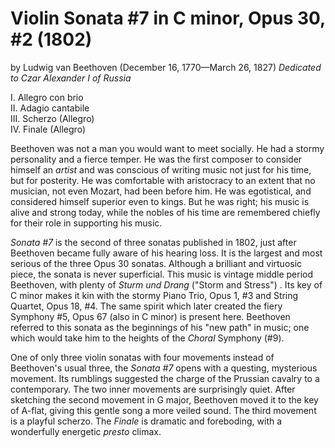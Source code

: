 # Violin Sonata #7 in C minor, Opus 30, #2 (1802) 
by Ludwig van Beethoven (December 16, 1770&mdash;March 26, 1827)
*Dedicated to Czar Alexander I of Russia*

I. Allegro con brio  
II. Adagio cantabile  
III. Scherzo (Allegro)  
IV. Finale (Allegro)  

Beethoven was not a man you would want to meet socially. He had a stormy personality and a fierce temper. He was the first composer to consider himself an <I>artist</I> and was conscious of writing music not just for his time, but for posterity. He was comfortable with aristocracy to an extent that no musician, not even Mozart, had been before him. He was egotistical, and considered himself superior even to kings. But he was right; his music is alive and strong today, while the nobles of his time are remembered chiefly for their role in supporting his music. 

<I>Sonata #7</I> is the second of three sonatas published in 1802, just after Beethoven became fully aware of his hearing loss. It is the largest and most serious of the three Opus 30 sonatas. Although a brilliant and virtuosic piece, the sonata is never superficial. This music is vintage middle period Beethoven, with plenty of <I>Sturm und Drang</I> ("Storm and Stress") . Its key of C minor makes it kin with the stormy Piano Trio, Opus 1, #3 and String Quartet, Opus 18, #4. The same spirit which later created the fiery Symphony #5, Opus 67 (also in C minor) is present here. Beethoven referred to this sonata as the beginnings of his "new path" in music; one which would take him to the heights of the <I>Choral</I> Symphony (#9). 
 
One of only three violin sonatas with four movements instead of Beethoven's usual three, the <I>Sonata #7</I> opens with a questing, mysterious movement. Its rumblings suggested the charge of the Prussian cavalry to a contemporary. The two inner movements are surprisingly quiet. After sketching the second movement in G major, Beethoven moved it to the key of A-flat, giving this gentle song a more veiled sound. The third movement is a playful scherzo. The <I>Finale</I> is dramatic and foreboding, with a wonderfully energetic <I>presto</I> climax. 

